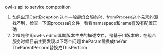 owl-s api to service composition

1. 如果出现CastException
这个一般是组合服务时，fromProcess这个元素的源找不到，检查一下源process的文件，看看namespace和name有没有配置正确
2. 如果是使用owl-s editor早期版本生成的描述文件，是基于1.1版本的，在组合服务时候目前主要发现以下两个问题
    theParam替换成theVar
    TheParentPerform替换成ThisPerform
